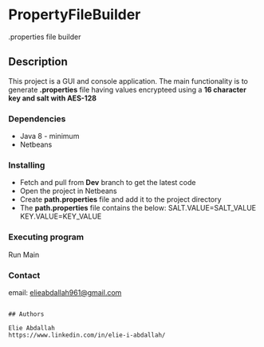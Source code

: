 # PropertyFileBuilder

.properties file builder

## Description

This project is a GUI and console application. The main functionality is to generate **.properties** file having values encrypteed using a **16 character key and salt with AES-128**

### Dependencies

* Java 8 - minimum
* Netbeans

### Installing

* Fetch and pull from **Dev** branch to get the latest code
* Open the project in Netbeans
* Create **path.properties** file and add it to the project directory
* The **path.properties** file contains the below:
SALT.VALUE=SALT_VALUE
KEY.VALUE=KEY_VALUE

### Executing program

Run Main

### Contact
email: elieabdallah961@gmail.com

```

## Authors

Elie Abdallah  
https://www.linkedin.com/in/elie-i-abdallah/

